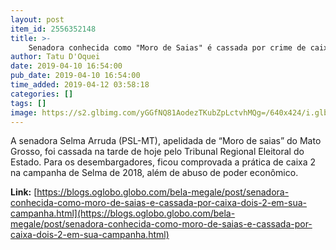 ```yaml
---
layout: post
item_id: 2556352148
title: >-
    Senadora conhecida como "Moro de Saias" é cassada por crime de caixa 2
author: Tatu D'Oquei
date: 2019-04-10 16:54:00
pub_date: 2019-04-10 16:54:00
time_added: 2019-04-12 03:58:18
categories: []
tags: []
image: https://s2.glbimg.com/yGGfNQ81AodezTKubZpLctvhMQg=/640x424/i.glbimg.com/og/ig/infoglobo1/f/original/2019/04/10/81305887.zip.jpg
---
```


A senadora Selma Arruda (PSL-MT), apelidada de “Moro de saias” do Mato Grosso, foi cassada na tarde de hoje pelo Tribunal Regional Eleitoral do Estado. Para os desembargadores, ficou comprovada a prática de caixa 2 na campanha de Selma de 2018, além de abuso de poder econômico.

**Link:** [https://blogs.oglobo.globo.com/bela-megale/post/senadora-conhecida-como-moro-de-saias-e-cassada-por-caixa-dois-2-em-sua-campanha.html](https://blogs.oglobo.globo.com/bela-megale/post/senadora-conhecida-como-moro-de-saias-e-cassada-por-caixa-dois-2-em-sua-campanha.html)

